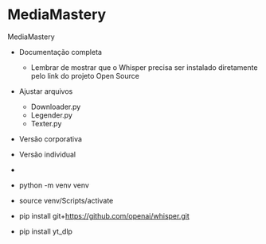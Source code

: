 # MediaMastery
 MediaMastery

- Documentação completa
  - Lembrar de mostrar que o Whisper precisa ser instalado diretamente 
    pelo link do projeto Open Source
- Ajustar arquivos
  - Downloader.py
  - Legender.py
  - Texter.py
- Versão corporativa
- Versão individual
- 

- python -m venv venv
- source venv/Scripts/activate
- pip install git+https://github.com/openai/whisper.git
- pip install yt_dlp